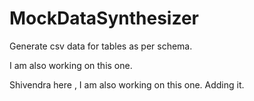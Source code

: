 # MockDataSynthesizer
Generate csv data for tables as per schema.

I am also working on this one.

Shivendra here , I am also working on this one. Adding it.

